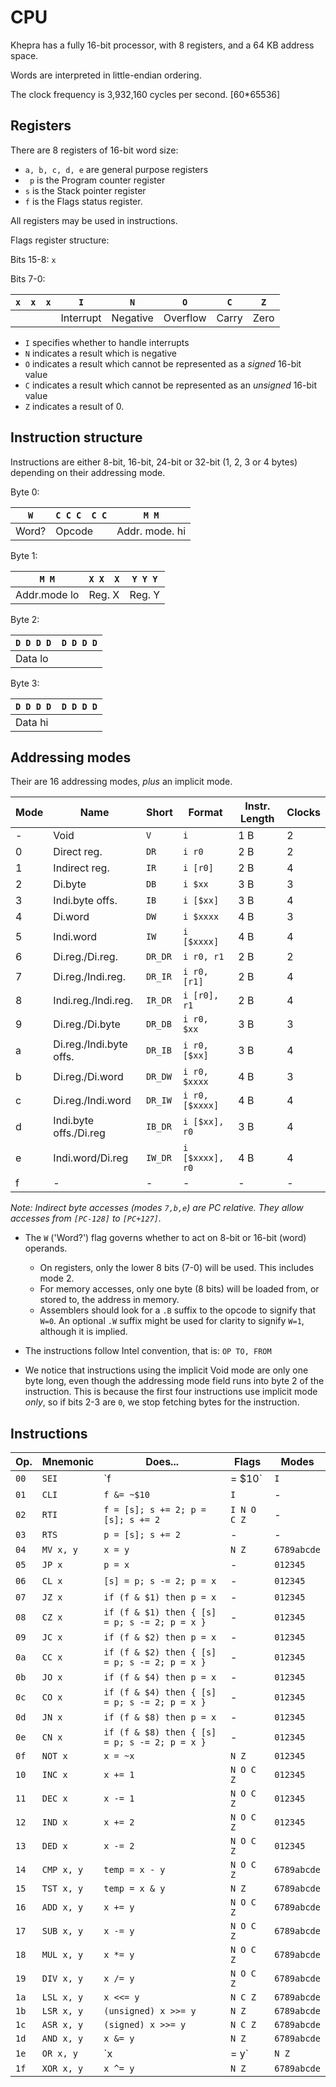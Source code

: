 CPU
===

Khepra has a fully 16-bit processor, with 8 registers, and a 64 KB address space.

Words are interpreted in little-endian ordering.

The clock frequency is 3,932,160 cycles per second. [60*65536]

Registers
---
There are 8 registers of 16-bit word size:

- `a, b, c, d, e` are general purpose registers
- ` p` is the Program counter register
- `s` is the Stack pointer register
- `f` is the Flags status register.

All registers may be used in instructions.

Flags register structure:

Bits 15-8: `x`

Bits 7-0:

| `x` | `x` | `x` | `I` | `N` | `O` | `C` | `Z` |
|-----|-----|-----|-----|-----|-----|-----|-----|
||||Interrupt|Negative|Overflow|Carry|Zero|

- `I` specifies whether to handle interrupts
- `N` indicates a result which is negative
- `O` indicates a result which cannot be represented as a *signed* 16-bit value 
- `C` indicates a result which cannot be represented as an *unsigned* 16-bit value
- `Z` indicates a result of 0.

Instruction structure
---
Instructions are either 8-bit, 16-bit, 24-bit or 32-bit (1, 2, 3 or 4 bytes) depending on their addressing mode.

Byte 0:

| `W` | `C C C  C C` | `M M` |
|---|---|---|
| Word? | Opcode | Addr. mode. hi |

Byte 1:

| `M M` | `X X  X` | `Y Y Y` |
|---|---|---|
| Addr.mode lo | Reg. X | Reg. Y |

Byte 2:

| `D D D D  D D D D` |
|---|
| Data lo |

Byte 3:

| `D D D D  D D D D` |
|---|
| Data hi |

Addressing modes
---

Their are 16 addressing modes, *plus* an implicit mode.

| Mode | Name | Short | Format | Instr. Length | Clocks |
|------|------|-------|--------|---------------|--------|
| - | Void | `V` | `i` | 1 B | 2 |
| 0 | Direct reg. | `DR` | `i r0` | 2 B | 2 |
| 1 | Indirect reg. | `IR` | `i [r0]` | 2 B | 4 |
| 2 | Di.byte | `DB` | `i $xx` | 3 B | 3 |
| 3 | Indi.byte offs. | `IB` | `i [$xx]` | 3 B | 4 |
| 4 | Di.word | `DW` | `i $xxxx` | 4 B | 3 |
| 5 | Indi.word | `IW` | `i [$xxxx]` | 4 B | 4 |
| 6 | Di.reg./Di.reg. | `DR_DR` | `i r0, r1` | 2 B | 2 |
| 7 | Di.reg./Indi.reg. | `DR_IR` | `i r0, [r1]` | 2 B | 4 |
| 8 | Indi.reg./Indi.reg. | `IR_DR` | `i [r0], r1` | 2 B | 4 |
| 9 | Di.reg./Di.byte | `DR_DB` | `i r0, $xx` | 3 B | 3 |
| a | Di.reg./Indi.byte offs. | `DR_IB` | `i r0, [$xx]` | 3 B | 4 |
| b | Di.reg./Di.word | `DR_DW` | `i r0, $xxxx` | 4 B | 3 |
| c | Di.reg./Indi.word | `DR_IW` | `i r0, [$xxxx]` | 4 B | 4 |
| d | Indi.byte offs./Di.reg | `IB_DR` | `i [$xx], r0` | 3 B | 4 |
| e | Indi.word/Di.reg | `IW_DR` | `i [$xxxx], r0` | 4 B | 4 |
| f | - | - | - | - | - |

*Note: Indirect byte accesses (modes `7,b,e`) are PC relative. They allow accesses from `[PC-128]` to `[PC+127]`.*

- The `W` ('Word?') flag governs whether to act on 8-bit or 16-bit (word) operands.
  - On registers, only the lower 8 bits (7-0) will be used. This includes mode 2.
  - For memory accesses, only one byte (8 bits) will be loaded from, or stored to, the address in memory.
  - Assemblers should look for a `.B` suffix to the opcode to signify that `W=0`. An optional `.W` suffix might be used for clarity to signify `W=1`, although it is implied.

- The instructions follow Intel convention, that is: `OP TO, FROM`

- We notice that instructions using the implicit Void mode are only one byte long, even though the addressing mode field runs into byte 2 of the instruction. This is because the first four instructions use implicit mode *only*, so if bits 2-3 are `0`, we stop fetching bytes for the instruction.

Instructions
------------

| Op. | Mnemonic | Does... | Flags | Modes |
|-----|----------|-------- |-------|-------|
| `00`| `SEI` | `f |= $10` | `I` | - |
| `01`| `CLI` | `f &= ~$10`| `I` | - |
| `02`| `RTI` | `f = [s]; s += 2; p = [s]; s += 2` | `I N O C Z` | - |
| `03`| `RTS` | `p = [s]; s += 2` | - | - |
| `04`| `MV x, y` | `x = y` | `N Z` | `6789abcde` |
| `05`| `JP x` | `p = x` | -  | `012345` |
| `06`| `CL x` | `[s] = p; s -= 2; p = x` | - | `012345` |
| `07`| `JZ x` | `if (f & $1) then p = x` | - | `012345` |
| `08`| `CZ x` | `if (f & $1) then { [s] = p; s -= 2; p = x }` | - | `012345` |
| `09`| `JC x` | `if (f & $2) then p = x` | - | `012345` |
| `0a`| `CC x` | `if (f & $2) then { [s] = p; s -= 2; p = x }` | - | `012345` |
| `0b`| `JO x` | `if (f & $4) then p = x` | - | `012345` |
| `0c`| `CO x` | `if (f & $4) then { [s] = p; s -= 2; p = x }` | - | `012345` |
| `0d`| `JN x` | `if (f & $8) then p = x` | - | `012345` |
| `0e`| `CN x` | `if (f & $8) then { [s] = p; s -= 2; p = x }` | - | `012345` |
| `0f`| `NOT x` | `x = ~x` | `N Z` | `012345` |
| `10`| `INC x` | `x += 1` | `N O C Z` | `012345` |
| `11`| `DEC x` | `x -= 1` | `N O C Z` | `012345` |
| `12`| `IND x` | `x += 2` | `N O C Z` | `012345` |
| `13`| `DED x` | `x -= 2` | `N O C Z` | `012345` |
| `14`| `CMP x, y` | `temp = x - y` | `N O C Z` | `6789abcde` |
| `15`| `TST x, y` | `temp = x & y` | `N Z` | `6789abcde` |
| `16`| `ADD x, y` | `x += y` | `N O C Z` | `6789abcde` |
| `17`| `SUB x, y` | `x -= y` | `N O C Z` | `6789abcde` |
| `18`| `MUL x, y` | `x *= y` | `N O C Z` | `6789abcde` |
| `19`| `DIV x, y` | `x /= y` | `N O C Z` | `6789abcde` |
| `1a`| `LSL x, y` | `x <<= y` | `N C Z` | `6789abcde` |
| `1b`| `LSR x, y` | `(unsigned) x >>= y` | `N Z` | `6789abcde` |
| `1c`| `ASR x, y` | `(signed) x >>= y` | `N C Z` | `6789abcde` |
| `1d`| `AND x, y` | `x &= y` | `N Z` | `6789abcde` |
| `1e`| `OR x, y` | `x |= y` | `N Z` | `6789abcde` |
| `1f`| `XOR x, y` | `x ^= y` | `N Z` | `6789abcde` |
